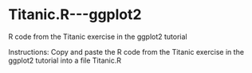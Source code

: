 # Titanic.R---ggplot2
R code from the Titanic exercise in the ggplot2 tutorial

Instructions: Copy and paste the R code from the Titanic exercise in the ggplot2 tutorial into a file Titanic.R
